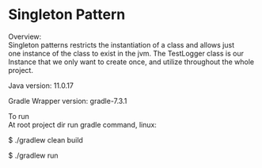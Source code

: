 # Singleton Pattern 

Overview:<br>
Singleton patterns restricts the instantiation of a class and allows just<br>
one instance of the class to exist in the jvm. The TestLogger class is our<br>
Instance that we only want to create once, and utilize throughout the whole<br>
project.



Java version: 11.0.17

Gradle Wrapper version: gradle-7.3.1

To run<br>
At root project dir run gradle command, linux:<br>

$ ./gradlew clean build

$ ./gradlew run